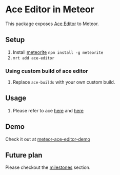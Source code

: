 # Ace Editor in Meteor

This package exposes [Ace Editor](https://github.com/ajaxorg/ace) to Meteor.

## Setup

1. Install [meteorite](https://github.com/oortcloud/meteorite) `npm install -g meteorite`
2. `mrt add ace-editor`

### Using custom build of ace editor
1. Replace `ace-builds` with your own custom build.



## Usage

1. Please refer to ace [here](https://github.com/ajaxorg/ace) and [here](http://ace.c9.io)

## Demo
Check it out at [meteor-ace-editor-demo](https://github.com/unional/meteor-ace-editor-demo)

## Future plan
Please checkout the [milestones](https://github.com/unional/meteor-ace-editor/issues/milestones) section.





